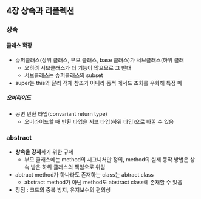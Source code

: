 ## 4장 상속과 리플렉션

### 상속
#### 클래스 확장
* 슈퍼클래스(상위 클래스, 부모 클래스, base 클래스)가 서브클래스(하위 클래
    * 오히려 서브클래스가 더 기능이 많으므로 그 반대
    * 서브클래스는 슈퍼클래스의 subset
* super는 this와 달리 객체 참조가 아니라 동적 메서드 조회를 우회해 특정 메
##### 오버라이드
* 공변 반환 타입(convariant return type)
    * 오버라이드할 때 반환 타입을 서브 타입(하위 타입)으로 바꿀 수 있음


### abstract
* **상속을 강제**하기 위한 규제
    * 부모 클래스에는 method의 시그니처만 정의, method의 실제 동작 방법은 상속 받은 하위 클래스의 책임으로 위임
* abtract method가 하나라도 존재하는 class는 abtract class
    * abstract method가 아닌 method도 abstract class에 존재할 수 있음
* 장점 : 코드의 중복 방지, 유지보수의 편의성